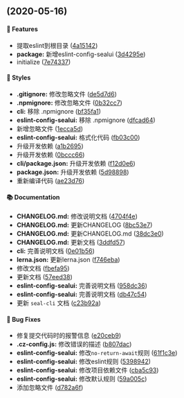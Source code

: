 <a name=""></a>
##  (2020-05-16)


#### 🚀 Features

* 提取eslint到根目录   ([4a15142](https://github.com/SealUI/seal-cli/commit/4a15142323a4522cee132d197cd64e11ef899866))
* **package:** 新增eslint-config-sealui   ([3d4295e](https://github.com/SealUI/seal-cli/commit/3d4295e7d7e3042670774253171716295071ac2b))
* initialize   ([7e74337](https://github.com/SealUI/seal-cli/commit/7e74337c56184bd24d7f619b7c2691fe224ed30a))


#### 🎨 Styles

* **.gitignore:** 修改忽略文件   ([de5d7d6](https://github.com/SealUI/seal-cli/commit/de5d7d6aafcf70510217878f7792ce8e436a9cc4))
* **.npmignore:** 修改忽略文件   ([0b32cc7](https://github.com/SealUI/seal-cli/commit/0b32cc76d98a224f03a694f97eafce540d58b8e8))
* **cli:** 移除 .npmignore   ([bf35fa1](https://github.com/SealUI/seal-cli/commit/bf35fa14c572d451700be0ff017985de7413257d))
* **eslint-config-sealui:** 移除 .npmignore   ([dfcad64](https://github.com/SealUI/seal-cli/commit/dfcad6453a1234a8121824aba1a9aae00e4d8960))
* 新增忽略文件   ([1ecca5d](https://github.com/SealUI/seal-cli/commit/1ecca5dae59d166741fb056c6f95761f8cfbb935))
* **eslint-config-sealui:** 格式化代码   ([fb03c00](https://github.com/SealUI/seal-cli/commit/fb03c00fc77f57ba9250a10144d9af1c47b91879))
* 升级开发依赖   ([a1b2695](https://github.com/SealUI/seal-cli/commit/a1b2695262b9d31465958e756f7132b964ffae9d))
* 升级开发依赖   ([0bccc66](https://github.com/SealUI/seal-cli/commit/0bccc66b8d2ba85e6b86041a8f82c97eaaaeab05))
* **cli/package.json:** 升级开发依赖   ([f12d0e6](https://github.com/SealUI/seal-cli/commit/f12d0e6fd51c9cedc9b6a52418cee2e03791d930))
* **package.json:** 升级开发依赖   ([5d98898](https://github.com/SealUI/seal-cli/commit/5d98898fbbfb31bf479ac5f0f98a8b329d12983f))
* 重新编译代码   ([ae23d76](https://github.com/SealUI/seal-cli/commit/ae23d762da84599e40ae48aae952e39712e42473))


#### 📚 Documentation

* **CHANGELOG.md:** 修改说明文档   ([4704f4e](https://github.com/SealUI/seal-cli/commit/4704f4e6c28f7c00e9e66fe7b96ba3cfda6c9ef1))
* **CHANGELOG.md:** 更新CHANGELOG   ([8bc53e7](https://github.com/SealUI/seal-cli/commit/8bc53e7347e78c3b6a5df67a34c2b2e5c030af97))
* **CHANGELOG.md:** 更新CHANGELOG.md   ([38dc3e0](https://github.com/SealUI/seal-cli/commit/38dc3e0a0a144ddda2c3225ca8cab5ff0b369c8a))
* **CHANGELOG.md:** 更新文档   ([3ddfd57](https://github.com/SealUI/seal-cli/commit/3ddfd57574a23e0b2d0fd5e88e6525ba457ac652))
* **cli:** 完善说明文档   ([0e01b56](https://github.com/SealUI/seal-cli/commit/0e01b5683b7908d43d17276a12fc6ba9dfd23dec))
* **lerna.json:** 更新lerna.json   ([f746eba](https://github.com/SealUI/seal-cli/commit/f746eba832acb02f0979a92ac93c57e46c7a79e8))
* 修改文档   ([fbefa95](https://github.com/SealUI/seal-cli/commit/fbefa950e8bac3b904e9e5bdfa542d2393d501d9))
* 更新文档   ([57eed38](https://github.com/SealUI/seal-cli/commit/57eed38b920271a98b2f4fa1302634573999b498))
* **eslint-config-sealui:** 完善说明文档   ([958dc36](https://github.com/SealUI/seal-cli/commit/958dc36c51309130dda8ecc2aa27ca4075f7901d))
* **eslint-config-sealui:** 完善说明文档   ([db47c54](https://github.com/SealUI/seal-cli/commit/db47c547185fdd2ce3beaed2c17a7f9d3cc368f5))
* 更新 `seal-cli` 文档   ([c23b92a](https://github.com/SealUI/seal-cli/commit/c23b92a278c4358984172c1474b5338296963000))


#### 🐛 Bug Fixes

* 修复提交代码时的报警信息   ([e20ceb9](https://github.com/SealUI/seal-cli/commit/e20ceb9d3eed7cf5aac6ecf6fb5ea56ba2730d91))
* **.cz-config.js:** 修改错误的描述   ([b807dac](https://github.com/SealUI/seal-cli/commit/b807dacf2e03e189bf07aeb3e3c0f7cbac54a171))
* **eslint-config-sealui:** 修改`no-return-await`规则   ([61f1c3e](https://github.com/SealUI/seal-cli/commit/61f1c3e257e47a1aa042923ac2b403e217d56048))
* **eslint-config-sealui:** 修改eslint规则   ([5398942](https://github.com/SealUI/seal-cli/commit/5398942792cb091b448f732a0088ee018d95f716))
* **eslint-config-sealui:** 修改项目依赖文件   ([cba5c93](https://github.com/SealUI/seal-cli/commit/cba5c939811258d5199a718b684a4cfe3ad45a83))
* **eslint-config-sealui:** 修改默认规则   ([59a005c](https://github.com/SealUI/seal-cli/commit/59a005c865eabb51d188e44197eb54f4612c4635))
* 添加忽略文件   ([d782a6f](https://github.com/SealUI/seal-cli/commit/d782a6f8310fb4ceb31aa8a1c8395e9510d91496))


